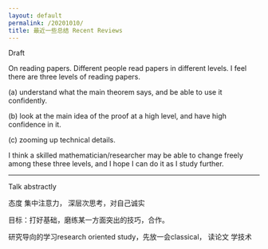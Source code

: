 ```yaml
---
layout: default
permalink: /20201010/
title: 最近一些总结 Recent Reviews
---
```

Draft


On reading papers. Different people read papers in different levels. I feel there are three levels of reading papers.

(a) understand what the main theorem says, and be able to use it confidently. 

(b) look at the main idea of the proof at a high level, and have high confidence in it.

(c) zooming up technical details.

I think a skilled mathematician/researcher may be able to change freely among these three levels, and I hope I can do it as I study further.

------

Talk abstractly

态度
集中注意力， 深层次思考，对自己诚实

目标：打好基础，磨练某一方面突出的技巧，合作。

研究导向的学习research oriented study，先放一会classical， 读论文 学技术

